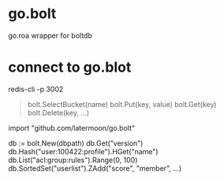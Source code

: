 # go.bolt
go.roa wrapper for boltdb

# connect to go.blot
redis-cli -p 3002
> bolt.SelectBucket(name)
> bolt.Put(key, value)
> bolt.Get(key)
> bolt.Delete(key, ...)

import "github.com/latermoon/go.bolt"

db := bolt.New(dbpath)
db.Get("version")
db.Hash("user:100422:profile").HGet("name")
db.List("acl:group:rules").Range(0, 100)
db.SortedSet("userlist").ZAdd("score", "member", ...)

